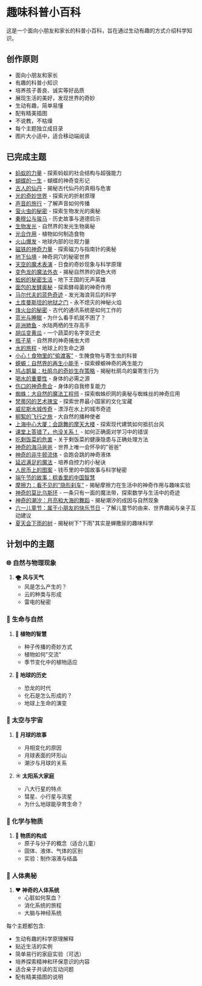 # 趣味科普小百科

这是一个面向小朋友和家长的科普小百科，旨在通过生动有趣的方式介绍科学知识。

## 创作原则

- 面向小朋友和家长
- 有趣的科普小知识
- 培养孩子善良、诚实等好品质
- 展现生活的美好，发现世界的奇妙
- 生动有趣，简单易懂
- 配有精美插图
- 不说教，不枯燥
- 每个主题独立成目录
- 图片大小适中，适合移动端阅读

## 已完成主题

- [蚂蚁的力量](ants/) - 探索蚂蚁的社会结构与超强能力
- [蝴蝶的一生](butterfly/) - 蝴蝶的神奇变形记
- [古人的仙丹](elixir/) - 揭秘古代仙丹的真相与危害
- [光的奇妙世界](lightwonder/) - 探索光的折射原理
- [声音的旅行](sound/) - 了解声音如何传播
- [萤火虫的秘密](firefly/) - 探索生物发光的奥秘
- [秦穆公与骏马](qinmugonghorse/) - 历史故事与道德启示
- [生物发光](bioluminescence/) - 自然界的发光生物奥秘
- [光合作用](photosynthesis/) - 植物如何制造食物
- [火山爆发](valcanoes/) - 地球内部的壮观力量
- [磁铁的神奇力量](magnet/) - 探索磁力与指南针的奥秘
- [地下仙境](caves/) - 神奇洞穴的秘密世界
- [天空的魔术表演](solareclipse/) - 日食的奇妙现象与科学原理
- [变色龙的魔法外衣](chameleon/) - 揭秘自然界的调色大师
- [蚯蚓的秘密生活](earthworm/) - 地下王国的无声英雄
- [面包的发酵奥秘](bread_magic/) - 探索酵母菌的神奇作用
- [马尔代夫的蓝色奇迹](maldives_glow/) - 发光海浪背后的科学
- [土库曼斯坦的地狱之门](hellgate/) - 永不熄灭的神秘火焰
- [烽火台的秘密](beacontower/) - 古代的通讯系统是如何工作的
- [蓝光与睡眠](bluelight/) - 为什么看手机就不困了？
- [非洲肺鱼](african_lungfish/) - 水陆两栖的生存高手
- [胡瓜变黄瓜](cucumber/) - 一个蔬菜的名字变迁史
- [瓶子草](pitcher_plant/) - 自然界的神奇捕虫大师
- [水的旅程](water_journey/) - 地球上的生命之源
- [小心！食物里的"偷渡客"](parasites/) - 生腌食物与寄生虫的科普
- [蝾螈：自然界的再生小能手](salamander/) - 探索蝾螈神奇的再生能力
- [鸠占鹊巢：杜鹃鸟的奇妙生存策略](cuckoo/) - 揭秘杜鹃鸟的巢寄生行为
- [喝水的重要性](water_importance/) - 身体的必需之源
- [伤口的神奇愈合](wound_healing/) - 身体的自我修复能力
- [蜘蛛：大自然的魔法工程师](spider/) - 探索蜘蛛织网的奥秘与蜘蛛丝的神奇应用
- [梵蒂冈的艺术瑰宝](vatican/) - 探索世界最小国家的文化宝藏
- [威尼斯水城传奇](venice/) - 漂浮在水上的城市奇迹
- [柳絮的飞行之旅](willow_catkins/) - 大自然的播种使者
- [上海中心大厦：会跳舞的摩天大楼](shanghai_tower/) - 探索现代建筑如何抵抗台风
- [课堂上答错了，也没关系！](classroom_mistakes/) - 如何正确面对学习中的错误
- [吃剩饭菜的危害](leftover_food/) - 关于剩饭菜的健康隐患与正确处理方法
- [神奇的海马爸爸](seahorse/) - 世界上唯一会怀孕的"爸爸"
- [神奇的非牛顿流体](non_newton_fluid/) - 会跑会跳的神奇液体
- [延迟满足的魔法](delayed_gratification/) - 培养自控力的小秘诀
- [人民币上的图案](rmb/) - 钱币里的中国故事与科学秘密
- [端午节的故事：粽香里的中国智慧](duanwu/readme.md)
- [摩擦力：看不见的"隐形刹车"](摩擦力/) - 揭秘摩擦力在生活中的神奇作用与趣味实验
- [神奇的莫比乌斯环](mobius_strip/) - 一条只有一面的魔法带，探索数学与生活中的奇迹
- [神奇的潮汐：月亮和大海的舞蹈](tide/) - 揭秘潮汐的成因与自然现象
- [六一儿童节：属于小朋友的快乐节日](childrens_day/) - 了解儿童节的由来、世界趣闻与亲子互动建议
- [夏天会下雨的树](summer_rain_tree/) - 揭秘树下"下雨"其实是蝉撒尿的趣味科学

## 计划中的主题

### 🌐 自然与物理现象

1. **🌪️ 风与天气**
   - 风是怎么产生的？
   - 云的种类与形成
   - 雷电的秘密

### 🌱 生命与自然

1. **🌳 植物的智慧**
   - 种子传播的奇妙方式
   - 植物如何"交流"
   - 季节变化中的植物适应

2. **🦖 地球的历史**
   - 恐龙的时代
   - 化石是怎么形成的？
   - 地球上生命的演变

### 🔭 太空与宇宙

1. **🌙 月球的故事**
   - 月相变化的原因
   - 月球表面的环形山
   - 潮汐与月球的关系

2. **☀️ 太阳系大家庭**
   - 八大行星的特点
   - 彗星、小行星与流星
   - 为什么地球能孕育生命？

### 🧪 化学与物质

1. **🧩 物质的构成**
   - 原子与分子的概念（适合儿童）
   - 固体、液体、气体的区别
   - 实验：制作溶液与结晶

### 🏃 人体奥秘

1. **❤️ 神奇的人体系统**
   - 心脏如何泵血？
   - 消化系统的旅程
   - 大脑与神经系统

每个主题都包含:
- 生动有趣的科学原理解释
- 贴近生活的实例
- 简单易行的家庭实验（可选）
- 培养探索精神和环保意识的内容
- 适合亲子共读的互动问题
- 配有精美插图的说明

